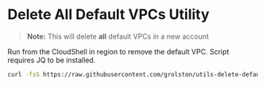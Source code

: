 # Delete All Default VPCs Utility

> **Note:** This will delete **all** default VPCs in a new account

Run from the CloudShell in region to remove the default VPC. Script requires JQ to be installed.

```sh
curl -fsS https://raw.githubusercontent.com/grolston/utils-delete-default-vpc/master/delete-default-vpc.sh | bash
```
